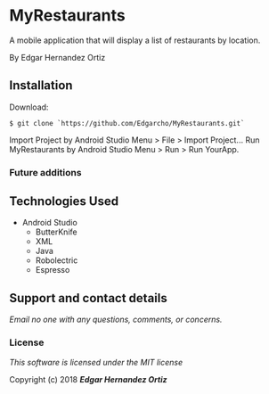 # MyRestaurants

A mobile application that will display a list of restaurants by location.

By Edgar Hernandez Ortiz

## Installation

Download:

    $ git clone `https://github.com/Edgarcho/MyRestaurants.git`

Import Project by Android Studio Menu > File > Import Project...
Run MyRestaurants by Android Studio Menu > Run > Run YourApp.

### Future additions


## Technologies Used
  * Android Studio
    * ButterKnife
    * XML
    * Java
    * Robolectric
    * Espresso

## Support and contact details

_Email no one with any questions, comments, or concerns._

### License

*This software is licensed under the MIT license*

Copyright (c) 2018 **_Edgar Hernandez Ortiz_**
